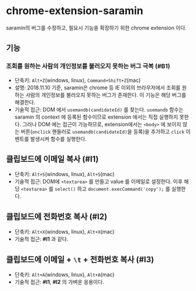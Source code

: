 # chrome-extension-saramin

saramin의 버그를 수정하고, 필요시 기능을 확장하기 위한 chrome extension 이다.

## 기능
### 조회를 원하는 사람의 개인정보를 불러오지 못하는 버그 극복 (**#B1**)
* 단축키: `Alt+Z`(windows, linux), `Command+Shift+Z`(mac)
* 설명: 2018.11.10 기준, saramin은 chrome 등 IE 이외의 브라우저에서 조회를 원하는 사람의 개인정보를 불러오지 못하는 버그가 존재한다. 이 기능은 해당 버그를 해결한다.
* 기술적 접근: DOM 에서 `usemandb(candidateId)` 를 찾는다. `usemandb` 함수는 saramin 의 context 에 등록된 함수이므로 extension 에서는 직접 실행하지 못한다. 그러나 DOM 에는 접근이 가능하므로, extension에서는 `<body>` 에 보이지 않는 버튼(`onclick` 핸들러로 `usemandb(candidateId)`을 등록)을 추가하고 `click` 이벤트를 발생시켜 함수를 실행한다.

## 클립보드에 이메일 복사 (**#I1**)
* 단축키: `Alt+S`(windows, linux), `Alt+S`(mac)
* 기술적 접근: DOM에 `<textarea>` 를 만들고 value 를 이메일로 설정한다. 이후 해당 `<textarea>` 를 `select()` 하고 `document.execCommand('copy');` 를 실행한다.

## 클립보드에 전화번호 복사 (**#I2**)
* 단축키: `Alt+X`(windows, linux), `Alt+X`(mac)
* 기술적 접근: **#I1** 과 같다.

## 클립보드에 이메일 + `\t` + 전화번호 복사 (**#I3**)
* 단축키: `Alt+A`(windows, linux), `Alt+A`(mac)
* 기술적 접근: **#I1**, **#I2** 의 가벼운 응용이다.